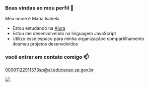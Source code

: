 ### Boas vindas ao meu perfil 💙

Meu nome é Maria Isabela

- Estou estudando na [Alura](https://www.alura.com.br)
- Estou me desenvolvendo na linguagem JavaScript
- Utilizo esse espaço para minha organizaçãoe compartilhamento dosmeu projetos desenvolvidos

### você entrar em contato comigo 📫

00001122911373sp@al.educacao.sp.gov.br



![](https://media1.tenor.com/m/kaRCm9ELxKgAAAAC/menhera-chan-chibi.gif)
